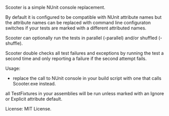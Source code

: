 Scooter is a simple NUnit console replacement.

By default it is configured to be compatible with NUnit attribute names but the attribute names can be replaced with command line configuraton switches if your tests are marked with a different attributed names.

Scooter can optionally run the tests in parallel (-parallel) and/or shuffled (-shuffle).

Scooter double checks all test failures and exceptions by running the test a second time and only reporting a failure if the second attempt fails.

Usage:

- replace the call to NUnit console in your build script with one that calls Scooter.exe instead.

all TestFixtures in your assemblies will be run unless marked with an Ignore or Explicit attribute default.

License: MIT License.
